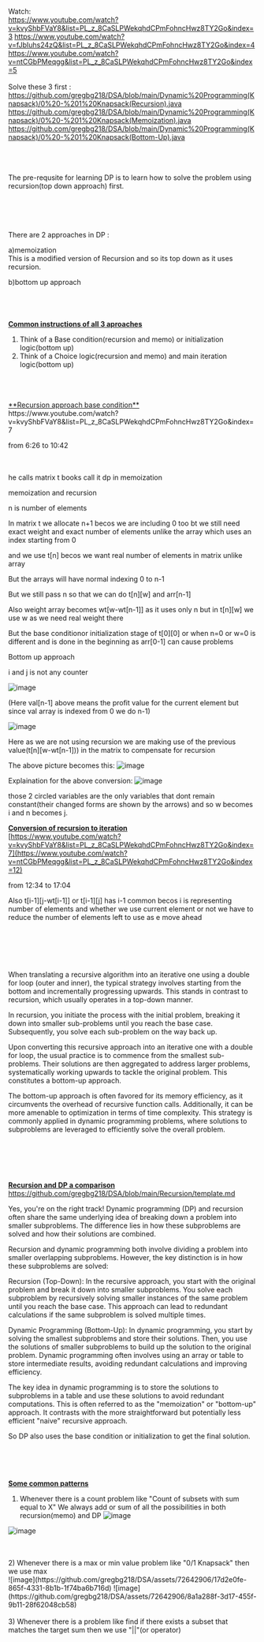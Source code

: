 Watch:<br />
https://www.youtube.com/watch?v=kvyShbFVaY8&list=PL_z_8CaSLPWekqhdCPmFohncHwz8TY2Go&index=3
https://www.youtube.com/watch?v=fJbIuhs24zQ&list=PL_z_8CaSLPWekqhdCPmFohncHwz8TY2Go&index=4
https://www.youtube.com/watch?v=ntCGbPMeqgg&list=PL_z_8CaSLPWekqhdCPmFohncHwz8TY2Go&index=5
<br />
<br />
Solve these 3 first :<br />
https://github.com/gregbg218/DSA/blob/main/Dynamic%20Programming(Knapsack)/0%20-%201%20Knapsack(Recursion).java<br />
https://github.com/gregbg218/DSA/blob/main/Dynamic%20Programming(Knapsack)/0%20-%201%20Knapsack(Memoization).java<br />
https://github.com/gregbg218/DSA/blob/main/Dynamic%20Programming(Knapsack)/0%20-%201%20Knapsack(Bottom-Up).java<br />
<br />
<br />
<br />

The pre-requsite for learning DP is to learn how to solve the problem using recursion(top down approach) first.<br />
<br />
<br />
<br />
<br />

There are 2 approaches in DP  : <br />

a)memoization  <br />
This is a modified version of Recursion and so its top down as it uses recursion.<br />

b)bottom up approach  <br />
<br />
<br />
<br />
<br />
<ins>**Common instructions of all 3 aproaches**</ins><br />
1) Think of a Base condition(recursion and memo) or initialization logic(bottom up)<br />
2) Think of a Choice logic(recursion and memo) and main iteration logic(bottom up)<br />

<br />
<br />
<br />
<ins>**Recursion approach base condition**</ins><br />
https://www.youtube.com/watch?v=kvyShbFVaY8&list=PL_z_8CaSLPWekqhdCPmFohncHwz8TY2Go&index=7

from 6:26 to 10:42<br />
<br />
<br />


he calls matrix t books call it dp in memoization


memoization and recursion

n is number of elements 


In matrix t we allocate n+1 becos we are including 0 too bt we still need exact weight and exact number of elements unlike the array which uses an index starting from 0

and we use t[n] becos we want real number of elements in matrix unlike array


But the arrays will have normal indexing 0 to n-1 


But we still pass n so that 
we can do t[n][w] and arr[n-1]

Also weight array becomes wt[w-wt[n-1]] as it uses only n but in t[n][w] we use w as we need real weight there 


But the base conditionor initialization stage of t[0][0] or when n=0 or w=0 is different and is done in the beginning
as arr[0-1] can cause problems








Bottom up approach

i and j is not any counter

![image](https://github.com/gregbg218/DSA/assets/72642906/2d4590f1-016e-4ff7-a2c0-62d4bb9e8a73)

(Here val[n-1] above means the profit value for the current element but since val array is indexed from 0 we do n-1)

![image](https://github.com/gregbg218/DSA/assets/72642906/3316667c-4141-423a-81a7-34a48ed5cc2d)



Here as we are not using recursion we are making use of the previous value(t[n][w-wt[n-1])) in the matrix to compensate for recursion





The above picture becomes this:
![image](https://github.com/gregbg218/DSA/assets/72642906/dcb22378-e427-47b6-bc7b-41a90e50aab2)



Explaination for the above conversion:
![image](https://github.com/gregbg218/DSA/assets/72642906/8d1759d5-dec8-40c5-920c-18e5d94cfa1f)

those 2 circled variables are the only variables that dont remain constant(their changed forms are shown by the arrows) and so w becomes i and n becomes j.

<ins>**Conversion of recursion to iteration**</ins><br />
[https://www.youtube.com/watch?v=kvyShbFVaY8&list=PL_z_8CaSLPWekqhdCPmFohncHwz8TY2Go&index=7](https://www.youtube.com/watch?v=ntCGbPMeqgg&list=PL_z_8CaSLPWekqhdCPmFohncHwz8TY2Go&index=12)

from 12:34 to 17:04



Also t[i-1][j-wt[i-1]] or t[i-1][j] has i-1 common becos i is representing number of elements and whether we use current element or not we have to reduce the number of elements left to use as e move ahead


<br />
<br />
<br />
<br />
<br />
When translating a recursive algorithm into an iterative one using a double for loop (outer and inner), 
the typical strategy involves starting from the bottom and incrementally progressing upwards. 
This stands in contrast to recursion, which usually operates in a top-down manner.

In recursion, you initiate the process with the initial problem, breaking it down into smaller sub-problems 
until you reach the base case. Subsequently, you solve each sub-problem on the way back up.

Upon converting this recursive approach into an iterative one with a double for loop, the usual practice 
is to commence from the smallest sub-problems. Their solutions are then aggregated to address larger problems, 
systematically working upwards to tackle the original problem. This constitutes a bottom-up approach.

The bottom-up approach is often favored for its memory efficiency, as it circumvents the overhead of recursive function calls. 
Additionally, it can be more amenable to optimization in terms of time complexity. This strategy is commonly applied 
in dynamic programming problems, where solutions to subproblems are leveraged to efficiently solve the overall problem.


<br />
<br />
<br />
<br />

<ins>**Recursion and DP a comparison**</ins><br />
https://github.com/gregbg218/DSA/blob/main/Recursion/template.md

Yes, you're on the right track! Dynamic programming (DP) and recursion often share the same underlying idea of breaking down a problem into smaller subproblems. The difference lies in how these subproblems are solved and how their solutions are combined.

Recursion and dynamic programming both involve dividing a problem into smaller overlapping subproblems. However, the key distinction is in how these subproblems are solved:

Recursion (Top-Down): In the recursive approach, you start with the original problem and break it down into smaller subproblems. You solve each subproblem by recursively solving smaller instances of the same problem until you reach the base case. This approach can lead to redundant calculations if the same subproblem is solved multiple times.

Dynamic Programming (Bottom-Up): In dynamic programming, you start by solving the smallest subproblems and store their solutions. Then, you use the solutions of smaller subproblems to build up the solution to the original problem. Dynamic programming often involves using an array or table to store intermediate results, avoiding redundant calculations and improving efficiency.

The key idea in dynamic programming is to store the solutions to subproblems in a table and use these solutions to avoid redundant computations. This is often referred to as the "memoization" or "bottom-up" approach. It contrasts with the more straightforward but potentially less efficient "naive" recursive approach.

So DP also uses the base condition or initialization to get the final solution.

<br />
<br />
<br />

<ins>**Some common patterns**</ins><br />
1) Whenever there is a count problem like "Count of subsets with sum equal to X"
We always add or sum of all the possibilities in both recursion(memo) and DP
![image](https://github.com/gregbg218/DSA/assets/72642906/5cc19411-bf9f-443c-be9b-48d5b1d36b14)


![image](https://github.com/gregbg218/DSA/assets/72642906/2d65a47a-c747-4c67-b3bd-6e16ce8aec9b)

<br />
<br />
2) Whenever there is a max or min value problem like "0/1 Knapsack" then we use max<br />
![image](https://github.com/gregbg218/DSA/assets/72642906/17d2e0fe-865f-4331-8b1b-1f74ba6b716d)
![image](https://github.com/gregbg218/DSA/assets/72642906/8a1a288f-3d17-455f-9b11-28f62048cb58)

<br />
<br />
3) Whenever there is a problem like find if there exists a subset that matches the target sum then we use "||"(or operator)
<br />
<br />   

